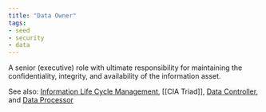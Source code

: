 ```yaml
---
title: "Data Owner"
tags:
- seed
- security
- data
---
```


A senior (executive) role with ultimate responsibility for maintaining the confidentiality, integrity, and availability of the information asset.

See also: [Information Life Cycle Management](notes/Information%20Life%20Cycle%20Management.md), [[CIA Triad]], [Data Controller](notes/Data%20Controller.md), and [Data Processor](notes/Data%20Processor.md)

